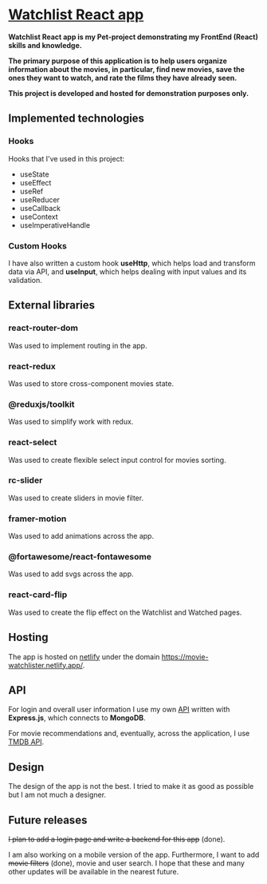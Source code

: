# [Watchlist React app](https://movie-watchlister.netlify.app/)

**Watchlist React app is my Pet-project demonstrating my FrontEnd (React) skills and knowledge.**

**The primary purpose of this application is to help users organize information about the movies, in particular, find new movies, save the ones they want to watch, and rate the films they have already seen.**

**This project is developed and hosted for demonstration purposes only.**

## Implemented technologies

### Hooks

Hooks that I've used in this project:

- useState
- useEffect
- useRef
- useReducer
- useCallback
- useContext
- useImperativeHandle

### Custom Hooks

I have also written a custom hook **useHttp**, which helps load and transform data via API, and **useInput**, which helps dealing with input values and its validation.

## External libraries

### react-router-dom

Was used to implement routing in the app.

### react-redux

Was used to store cross-component movies state.

### @reduxjs/toolkit

Was used to simplify work with redux.

### react-select

Was used to create flexible select input control for movies sorting.

### rc-slider

Was used to create sliders in movie filter.

### framer-motion

Was used to add animations across the app.

### @fortawesome/react-fontawesome

Was used to add svgs across the app.

### react-card-flip

Was used to create the flip effect on the Watchlist and Watched pages.

## Hosting

The app is hosted on [netlify](https://www.netlify.com/) under the domain https://movie-watchlister.netlify.app/.

## API

For login and overall user information I use my own [API](https://github.com/saniochky/watchlist-api) written with **Express.js**, which connects to **MongoDB**.

For movie recommendations and, eventually, across the application, I use [TMDB API](https://www.themoviedb.org/documentation/api).

## Design

The design of the app is not the best. I tried to make it as good as possible but I am not much a designer.

## Future releases

~~I plan to add a login page and write a backend for this app~~ (done).

I am also working on a mobile version of the app. Furthermore, I want to add ~~movie filters~~ (done), movie and user search. I hope that these and many other updates will be available in the nearest future.
